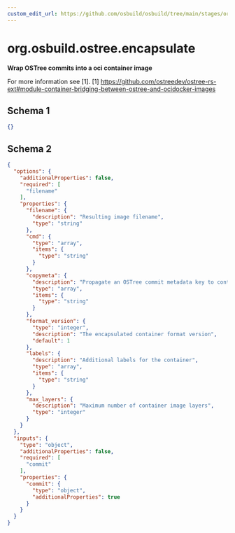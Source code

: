 ```yaml
---
custom_edit_url: https://github.com/osbuild/osbuild/tree/main/stages/org.osbuild.ostree.encapsulate.meta.json
---
```

# org.osbuild.ostree.encapsulate
<!--
[//]: # ( DO NOT MODIFY THIS FILE! )
[//]: # ( This content is generated by `scripts/pull_osbuild_modules.py` )
[//]: # ( Rather change the source of this: https://github.com/osbuild/osbuild/tree/main/stages/org.osbuild.ostree.encapsulate.meta.json )
-->

**Wrap OSTree commits into a oci container image**

For more information see \[1\].
\[1\] https://github.com/ostreedev/ostree-rs-ext#module-container-bridging-between-ostree-and-ocidocker-images

## Schema 1

```json
{}
```

## Schema 2

```json
{
  "options": {
    "additionalProperties": false,
    "required": [
      "filename"
    ],
    "properties": {
      "filename": {
        "description": "Resulting image filename",
        "type": "string"
      },
      "cmd": {
        "type": "array",
        "items": {
          "type": "string"
        }
      },
      "copymeta": {
        "description": "Propagate an OSTree commit metadata key to container label",
        "type": "array",
        "items": {
          "type": "string"
        }
      },
      "format_version": {
        "type": "integer",
        "description": "The encapsulated container format version",
        "default": 1
      },
      "labels": {
        "description": "Additional labels for the container",
        "type": "array",
        "items": {
          "type": "string"
        }
      },
      "max_layers": {
        "description": "Maximum number of container image layers",
        "type": "integer"
      }
    }
  },
  "inputs": {
    "type": "object",
    "additionalProperties": false,
    "required": [
      "commit"
    ],
    "properties": {
      "commit": {
        "type": "object",
        "additionalProperties": true
      }
    }
  }
}
```
